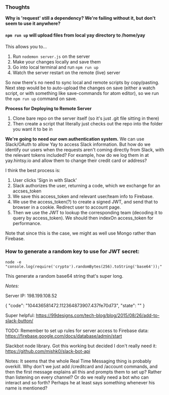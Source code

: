 
### Thoughts

**Why is 'request' still a dependency? We're failing without it, but don't seem to use it anywhere?**

#### `npm run up` will upload files from local yay directory to /home/yay

This allows you to...

1. Run `nodemon server.js` on the server
2. Make your changes locally and save them
3. Go into local terminal and run `npm run up`
4. Watch the server restart on the remote (live) server

So now there's no need to sync local and remote scripts by copy/pasting. Next step would be to auto-upload the changes on save (either a watch script, or with something like save-commands for atom editor), so we run the `npm run up` command on save.


**Process for Deploying to Remote Server**
1. Clone bare repo on the server itself (so it's just .git file sitting in there)
2. Then create a script that literally just checks out the repo into the folder you want it to be in


**We're going to need our own authentication system.** We can use Slack/OAuth to allow Yay to access Slack information. But how do we identify our users when the requests aren't coming directly from Slack, with the relevant tokens included? For example, how do we log them in at yay.hintsy.io and allow them to change their credit card or address?

I think the best process is:
1. User clicks 'Sign in with Slack'
2. Slack authorizes the user, returning a code, which we exchange for an accses_token
3. We save this access_token and relevant user/team info to Firebase.
4. We use the access_token(?) to create a signed JWT, and send that to browser in a cookie. Redirect user to account page.
5. Then we use the JWT to lookup the corresponding team (decoding it to query by access_token). We should then indexOn access_token for performance.

Note that since this is the case, we might as well use Mongo rather than Firebase.

### How to generate a random key to use for JWT secret:

`node -e "console.log(require('crypto').randomBytes(256).toString('base64'));"`

This generate a random base64 string that's super long.


*Notes:*

Server IP: 198.199.108.52

{
  "code": "104436581472.112364873907.437fe70d73",
  "state": ""
}

Super helpful: https://99designs.com/tech-blog/blog/2015/08/26/add-to-slack-button/

TODO: Remember to set up rules for server access to Firebase data: https://firebase.google.com/docs/database/admin/start

Slackbot node library. Got this working but decided I don't really need it: https://github.com/mishk0/slack-bot-api

Notes: It seems that the whole Real Time Messaging thing is probably overkill. Why don't we just add /creditcard and /account commands, and then the first message explains all this and prompts them to set up? Rather than listening on every channel? Or do we really need a bot who can interact and so forth? Perhaps he at least says something whenever his name is mentioned?
